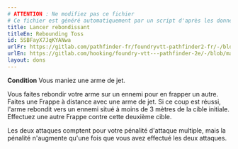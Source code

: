 ```yaml
---
# ATTENTION : Ne modifiez pas ce fichier
# Ce fichier est généré automatiquement par un script d'après les données du module Foundry VTT officiel et de sa traduction
title: Lancer rebondissant
titleEn: Rebounding Toss
id: 5SBFayX7JqKYANwa
urlFr: https://gitlab.com/pathfinder-fr/foundryvtt-pathfinder2-fr/-/blob/master/data/feats/5SBFayX7JqKYANwa.htm
urlEn: https://gitlab.com/hooking/foundry-vtt---pathfinder-2e/-/blob/master/packs/data/feats.db/rebounding-toss.json
layout: dons
---
```

**Condition** Vous maniez une arme de jet.

Vous faites rebondir votre arme sur un ennemi pour en frapper un autre. Faites une Frappe à distance avec une arme de jet. Si ce coup est réussi, l'arme rebondit vers un ennemi situé à moins de 3 mètres de la cible initiale. Effectuez une autre Frappe contre cette deuxième cible.

Les deux attaques comptent pour votre pénalité d'attaque multiple, mais la pénalité n'augmente qu'une fois que vous avez effectué les deux attaques.
